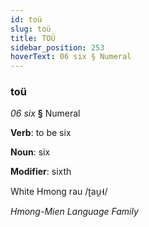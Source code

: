 ```yaml
---
id: toü
slug: toü
title: TOÜ
sidebar_position: 253
hoverText: 06 six § Numeral
---
```


### toü

*06 six* **§** Numeral

**Verb**: to be six

**Noun**: six

**Modifier**: sixth

White Hmong rau /ʈau̯˧/

*Hmong-Mien Language Family*